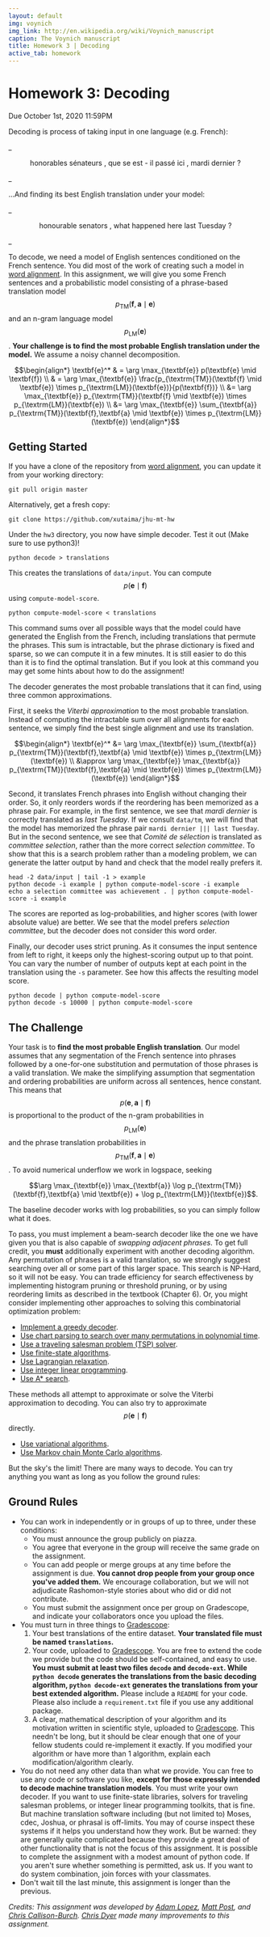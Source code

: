 ```yaml
---
layout: default
img: voynich
img_link: http://en.wikipedia.org/wiki/Voynich_manuscript
caption: The Voynich manuscript
title: Homework 3 | Decoding
active_tab: homework
---
```


<span class="text-muted">Homework 3:</span> Decoding
=============================================================

Due  October 1st, 2020 11:59PM

Decoding is process of taking input in one language (e.g. French):

_<center>
honorables sénateurs , que se est - il passé ici , mardi dernier ?
</center>_

...And finding its best English translation under your  model:

_<center>
honourable senators , what happened here last Tuesday ?
</center>_

To decode, we need a model of English sentences conditioned on the
French sentence. You did most of the work of creating
such a model in [word alignment](hw1.html). In this assignment,
we will give you some French sentences and a probabilistic model consisting of
a phrase-based translation model $$p_{\textrm{TM}}(\textbf{f},\textbf{a} \mid \textbf{e})$$
and an n-gram language model $$p_{\textrm{LM}}(\textbf{e})$$. __Your
challenge is to find the most probable English translation under
the model.__ We assume a noisy channel decomposition.

<center>
$$\begin{align*} \textbf{e}^* & = \arg \max_{\textbf{e}} p(\textbf{e} \mid \textbf{f}) \\ & = \arg \max_{\textbf{e}} \frac{p_{\textrm{TM}}(\textbf{f} \mid \textbf{e}) \times p_{\textrm{LM}}(\textbf{e})}{p(\textbf{f})} \\ &= \arg \max_{\textbf{e}} p_{\textrm{TM}}(\textbf{f} \mid \textbf{e}) \times p_{\textrm{LM}}(\textbf{e}) \\ &= \arg \max_{\textbf{e}} \sum_{\textbf{a}} p_{\textrm{TM}}(\textbf{f},\textbf{a} \mid \textbf{e}) \times p_{\textrm{LM}}(\textbf{e}) \end{align*}$$
</center>

Getting Started
---------------

If you have a clone of the repository from [word alignment](hw1.html),
you can update it from your working directory:

    git pull origin master

Alternatively, get a fresh copy:

    git clone https://github.com/xutaima/jhu-mt-hw

Under the `hw3` directory, you now have simple decoder.
Test it out (Make sure to use python3)!

    python decode > translations

This creates the translations of `data/input`.
You can compute $$p(\textbf{e} \mid \textbf{f})$$ using `compute-model-score`.

    python compute-model-score < translations

This command sums over all possible ways that the model could have
generated the English from the French, including translations
that permute the phrases. This sum is
intractable, but the phrase dictionary is fixed and sparse,
so we can compute it in a few minutes. It is still easier to do this
than it is to find the optimal translation. But if you look at this
command you may get some hints about how to do the assignment!

The decoder generates the most probable translations
that it can find, using three common approximations.

First, it seeks the _Viterbi approximation_ to the most probable
translation. Instead of computing the intractable sum over
all alignments for each sentence, we simply find the best
single alignment and use its translation.

<center>$$\begin{align*} \textbf{e}^* &= \arg \max_{\textbf{e}} \sum_{\textbf{a}} p_{\textrm{TM}}(\textbf{f},\textbf{a} \mid \textbf{e}) \times p_{\textrm{LM}}(\textbf{e}) \\ &\approx \arg \max_{\textbf{e}} \max_{\textbf{a}} p_{\textrm{TM}}(\textbf{f},\textbf{a} \mid \textbf{e}) \times p_{\textrm{LM}}(\textbf{e}) \end{align*}$$</center>

Second, it translates French phrases into English without
changing their order. So, it only reorders words  if
the reordering has been memorized as a phrase pair.
For example, in the first sentence, we see that
_<span class="text text-primary">mardi</span>
<span class="text text-danger">dernier</span>_
is correctly translated as
_<span class="text text-danger">last</span>
<span class="text text-primary">Tuesday</span>_.
If we consult `data/tm`, we will find that the model
has memorized the phrase
pair `mardi dernier ||| last Tuesday`. But in the
second sentence, we see that
_<span class="text text-danger">Comité</span>
<span class="text text-primary">de sélection</span>_
is translated as
_<span class="text text-danger">committee</span>
<span class="text text-primary">selection</span>_,
rather than the more correct
_<span class="text text-primary">selection</span>
<span class="text text-danger">committee</span>_.
To show that this is a search problem rather than
a modeling problem, we can generate the latter output
by hand and check that the model really prefers it.

    head -2 data/input | tail -1 > example
    python decode -i example | python compute-model-score -i example
    echo a selection committee was achievement . | python compute-model-score -i example

The scores are reported as log-probabilities, and higher
scores (with lower absolute value) are better. We
see that the model prefers
_<span class="text text-primary">selection</span>
<span class="text text-danger">committee</span>_,
but the decoder does not consider this word order.

Finally, our decoder uses strict pruning. As it consumes the input
sentence from left to right, it keeps only the highest-scoring
output up to that point. You can vary the number of number
of outputs kept at each point in the translation using the
`-s` parameter. See how this affects the resulting model score.

    python decode | python compute-model-score
    python decode -s 10000 | python compute-model-score

The Challenge
-------------

Your task is to __find the most probable English translation__.
Our model assumes that any segmentation of the French sentence into
phrases followed by a one-for-one substitution and permutation of
those phrases is a valid translation. We make the
simplifying assumption that segmentation and ordering
probabilities are uniform across all sentences, hence constant.
This means that $$p(\textbf{e},\textbf{a} \mid \textbf{f})$$ is proportional to
the product of the n-gram probabilities in $$p_{\textrm{LM}}(\textbf{e})$$
and the phrase translation probabilities in $$p_{\textrm{TM}}(\textbf{f},\textbf{a} \mid \textbf{e})$$. To
avoid numerical underflow we work in logspace, seeking

<center>
$$\arg \max_{\textbf{e}} \max_{\textbf{a}} \log p_{\textrm{TM}}(\textbf{f},\textbf{a} \mid \textbf{e}) + \log p_{\textrm{LM}}(\textbf{e})$$.
</center>

The baseline decoder works with log probabilities, so you can
simply follow what it does.

To pass, you must implement a beam-search
decoder like the one we have given you
that is also capable of _swapping adjacent phrases_. To get
full credit, you __must__ additionally experiment with another decoding algorithm.
Any permutation of phrases is a valid translation, so we strongly suggest
searching over all or some part of this larger space. This search is
NP-Hard, so it will not be easy. You
can trade efficiency for search effectiveness
by implementing histogram pruning or threshold pruning, or by using
reordering limits as described in the textbook (Chapter 6). Or, you might
consider implementing other approaches to solving this combinatorial
optimization problem:

* [Implement a greedy decoder](http://www.iro.umontreal.ca/~felipe/bib2webV0.81/cv/papers/paper-tmi-2007.pdf).
* [Use chart parsing to search over many permutations in polynomial time](http://aclweb.org/anthology/C/C04/C04-1030.pdf).
* [Use a traveling salesman problem (TSP) solver](http://aclweb.org/anthology/P/P09/P09-1038.pdf).
* [Use finite-state algorithms](http://mi.eng.cam.ac.uk/~wjb31/ppubs/ttmjnle.pdf).
* [Use Lagrangian relaxation](http://aclweb.org/anthology/D/D13/D13-1022.pdf).
* [Use integer linear programming](http://aclweb.org/anthology/N/N09/N09-2002.pdf).
* [Use A* search](http://aclweb.org/anthology/W/W01/W01-1408.pdf).

These methods all attempt to approximate or solve the Viterbi approximation to decoding.
You can also try to approximate $$p(\textbf{e} \mid \textbf{f})$$ directly.

* [Use variational algorithms](http://aclweb.org/anthology//P/P09/P09-1067.pdf).
* [Use Markov chain Monte Carlo algorithms](http://aclweb.org/anthology//W/W09/W09-1114.pdf).

But the sky's the limit! There are many ways to decode.
You can try anything you want as long as you follow the ground rules:

Ground Rules
------------

* You can work in independently or in groups of up to three, under these
  conditions:
  - You must announce the group publicly on piazza.
  - You agree that everyone in the group will receive the same grade on the assignment.
  - You can add people or merge groups at any time before the assignment is
     due. **You cannot drop people from your group once you've added them.**
  We encourage collaboration, but we will not adjudicate Rashomon-style
  stories about who did or did not contribute.
  - You must submit the assignment once per group on Gradescope, and indicate your collaborators once you upload the files.
 * You must turn in three things to [Gradescope](https://www.gradescope.com/):
    1. Your best translations of the entire dataset. **Your translated file must be named `translations`.**
    2. Your code, uploaded to [Gradescope](https://www.gradescope.com/).  You are free to extend the code we provide but the code should be self-contained, and easy to use. **You must submit at least two files `decode` and `decode-ext`. While `python decode` generates the translations from the basic decoding algorithm, `python decode-ext` generates the translations from your best extended algorithm.** Please include a `README` for your code. Please also include a `requirement.txt` file if you use any additional package.
    3. A clear, mathematical description of your algorithm and its motivation
     written in scientific style, uploaded to [Gradescope](https://www.gradescope.com/). This needn't be long, but it should be
     clear enough that one of your fellow students could re-implement it
     exactly. If you modified your algorithm or have more than 1 algorithm, explain each modification/algorithm clearly.
*  You do not need any other data than what we provide. You can
   free to use any code or software you like, __except for those
   expressly intended to decode machine translation models__.
   You must write your own decoder. If you want to use finite-state
   libraries, solvers for traveling salesman problems, or
   integer linear programming toolkits, that is fine.
   But machine translation software including (but not limited to)
   Moses, cdec, Joshua, or phrasal is off-limits. You may of course inspect
   these systems if it helps you understand how they work. But be warned: they are
   generally quite complicated because they provide a great deal of other
   functionality that is not the focus of this assignment.
   It is possible to complete the assignment with a modest amount
   of python code. If you aren't sure whether something is permitted,
   ask us. If you want to do system combination, join forces with
   your classmates.
* Don't wait till the last minute, this assignment is longer than the previous.

*Credits: This assignment was developed by [Adam Lopez](http://alopez.github.io/),
[Matt Post](http://cs.jhu.edu/~post/),
and [Chris Callison-Burch](http://www.cis.upenn.edu/~ccb/). [Chris Dyer](http://www.cs.cmu.edu/~cdyer) made many improvements to this assignment.*
